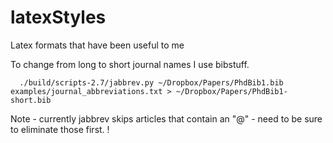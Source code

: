 latexStyles
===========

Latex formats that have been useful to me


To change from long to short journal names I use bibstuff. 

      ./build/scripts-2.7/jabbrev.py ~/Dropbox/Papers/PhdBib1.bib examples/journal_abbreviations.txt > ~/Dropbox/Papers/PhdBib1-short.bib

Note - currently jabbrev skips articles that contain an "@" - need to be sure to eliminate those first. !
